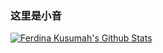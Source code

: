 ### 这里是小音

<a href="#stats" align="center">
    <img align="center" alt="Ferdina Kusumah's Github Stats" src="https://github-readme-stats.vercel.app/api?username=LittleSound&count_private=true&show_icons=true&include_all_commits=true&show_owner=true"/>
</a>
<br />

<!-- https://github.com/ashutosh00710/github-readme-activity-graph -->
<!-- <a href="https://github.com/ashutosh00710/github-readme-activity-graph"><img alt="DenverCoder1's Activity Graph" src="https://activity-graph.herokuapp.com/graph?username=LittleSound&bg_color=FFFFFF&color=409EFF&line=F85D7F&point=F85D7F&hide_border=true" /></a> -->
